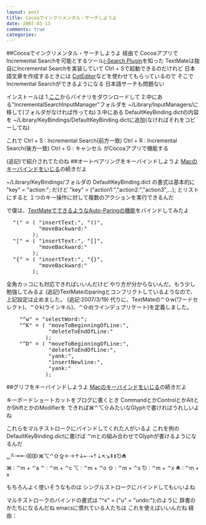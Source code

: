 ```yaml
---
layout: post
title: Cocoaでインクリメンタル・サーチしようよ
date: 2007-03-13
comments: true
categories:
---
```


##Cocoaでインクリメンタル・サーチしようよ
[](http://www.hcs.harvard.edu/~jrus/site/cocoa-text.html)経由で
CocoaアプリでIncremental Searchを可能とするツール[i-Search Plugin](http://leverage.sourceforge.net/wiki/index.php/Main_Page)を知った
TextMateは独自にIncremental Searchを実装していて
Ctrl + Sで起動できるのだけれど
日本語文章を作成するときには
[CotEditor](http://www.aynimac.com/p_blog/files/article.php?id=41)などを使わせてもらっているので
そこでIncremental Searchができるようになる
日本語サーチも問題ない

インストールは
1.[ここ](http://michael-mccracken.net/software/ISearchPlugin.html)からバイナリをダウンロードして
2.中にある"IncrementalSearchInputManager"フォルダを ~/Library/InputManagers/に移して(フォルダがなければ作ってね)
3.中にある DefaultKeyBinding.dictの内容を ~/Library/KeyBindings/DefaultKeyBinding.dictに追加(なければそれをコピーしてね)

これで
Ctrl + S : Incremental Search(前方一致)
Ctrl + R : Incremental Search(後方一致)
Ctrl + G : キャンセル
がCocoaアプリで機能する

(追記)[](http://journal.mycom.co.jp/column/osx/104/)で紹介されてたのね
##オートペアリングをキーバインドしようよ
[Macのキーバインドをいじる](http://d.hatena.ne.jp/keyesberry/20070312/p4)の続きだよ

~/Library/KeyBindings/フォルダの
DefaultKeyBinding.dict の書式は基本的に
"key" = "action:"; だけど
"key" = ("action1:","action2:","action3",...); とリストにすると
１つのキー操作に対して複数のアクションを実行できるんだ

で僕は、[TextMateでできるようなAuto-Paringの機能](http://d.hatena.ne.jp/keyesberry/20060701)をバインドしてみたよ
<pre>
  "(" = ( "insertText:", "()",
          "moveBackward:"
        );
  "[" = ( "insertText:", "[]",
          "moveBackward:"
        );
  "{" = ( "insertText:", "{}",
          "moveBackward:"
        );
</pre>
全角カッコにも対応できればいいんだけど
やり方が分からないんだ。もう少し勉強してみるよ
(追記)TextMateのparingとコンフリクトしているようなので、上記設定は止めました。
(追記:2007/3/19) 代りに、TextMateの&#8963;&#8679;w(ワードセレクト)、&#8963;&#8679;k(ラインキル)、&#8963;&#8679;d(ラインデュプリケート)を定義しました。
<pre>
	"^w" = "selectWord:";
	"^K" = ( "moveToBeginningOfLine:",
	 	     "deleteToEndOfLine:"
		    );
	"^D" = ( "moveToBeginningOfLine:",
	 	     "deleteToEndOfLine:",
		     "yank:",
		     "insertNewline:",
		     "yank:"			
		    );
</pre>
##グリフをキーバインドしようよ
[Macのキーバインドをいじる](http://d.hatena.ne.jp/keyesberry/20070312/p4)の続きだよ

キーボードショートカットをブログに書くとき
CommandとかControlとかAltとかShiftとかのModifierを
できれば&#8984;&#8963;&#8997;&#8679;みたいなGlyphで書ければうれしいよね

これらをマルチストロークにバインドしてくれた人がいるよ
[](http://pastie.caboo.se/4011)
これを例のDefaultKeyBinding.dictに書けば
&#8963;mとの組み合わせでGlyphが書けるようになるんだ

&#9251;&#8965;&#8677;&#8676;&#9003;&#8998;&#8984;&#8997;&#8963;&#8679;&#8682;←→↑↓&#8672;&#8674;&#8673;&#8675;&#8598;&#8600;&#8670;&#8671;&#9099;&#9167;

&#8984; : &#8963;m + &#8963;a
&#8963; : &#8963;m + &#8963;c
&#8997; : &#8963;m + &#8963;o
&#8679; : &#8963;m + &#8963;s
&#9099; : &#8963;m + &#8963;x
&#9167; : &#8963;m + x

もちろんよく使いそうなものは
シングルストロークにバインドしてもいいよね

マルチストロークのバインドの書式は
"^x" = {"u"  = "undo:"};のように
辞書のかたちになるんだね
emacsに慣れている人たちは
これを使えばいいんだね
経由：[](http://macromates.com/blog/archives/2006/07/10/multi-stroke-key-bindings/)